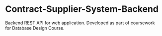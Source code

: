 # Contract-Supplier-System-Backend
Backend REST API for web application. Developed as part of coursework for Database Design Course.
